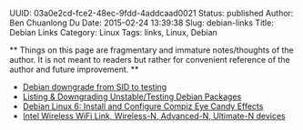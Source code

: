 UUID: 03a0e2cd-fce2-48ec-9fdd-4addcaad0021
Status: published
Author: Ben Chuanlong Du
Date: 2015-02-24 13:39:38
Slug: debian-links
Title: Debian Links
Category: Linux
Tags: links, Linux, Debian

**
Things on this page are fragmentary and immature notes/thoughts of the author. 
It is not meant to readers but rather for convenient reference of the author and future improvement.
**
 
- [Debian downgrade from SID to testing ](http://www.fakeroot.info/2012/12/debian-downgrade-from-sid-to-testing.html)
- [Listing & Downgrading Unstable/Testing Debian Packages](http://archives.ryandaigle.com/articles/2005/10/31/listing-downgrading-unstable-testing-debian-packages)
- [Debian Linux 6: Install and Configure Compiz Eye Candy Effects](http://www.cyberciti.biz/howto/debian-linux/aptget-install-and-configure-compiz-eye-candy-effects/)
- [Intel Wireless WiFi Link, Wireless-N, Advanced-N, Ultimate-N devices](http://wiki.debian.org/iwlwifi)
